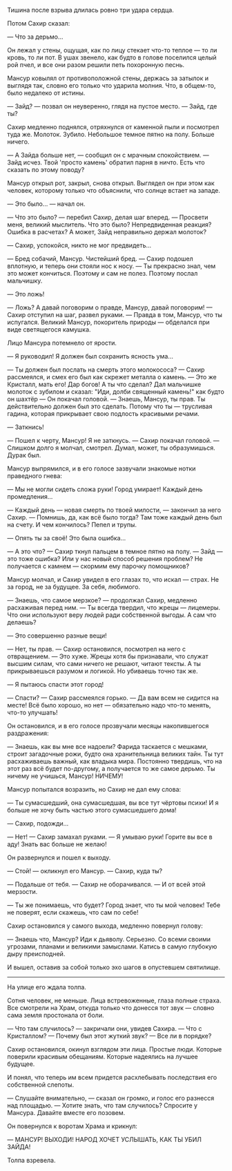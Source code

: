 
Тишина после взрыва длилась ровно три удара сердца.

Потом Сахир сказал:

— Что за дерьмо...

Он лежал у стены, ощущая, как по лицу стекает что-то теплое — то ли кровь, то ли пот. В ушах звенело, как будто в голове поселился целый рой пчел, и все они разом решили петь похоронную песнь.

Мансур ковылял от противоположной стены, держась за затылок и выглядя так, словно его только что ударила молния. Что, в общем-то, было недалеко от истины.

— Зайд? — позвал он неуверенно, глядя на пустое место. — Зайд, где ты?

Сахир медленно поднялся, отряхнулся от каменной пыли и посмотрел туда же. Молоток. Зубило. Небольшое темное пятно на полу. Больше ничего.

— А Зайда больше нет, — сообщил он с мрачным спокойствием. — Зайд исчез. Твой 'просто камень' обратил парня в ничто. Есть что сказать по этому поводу?

Мансур открыл рот, закрыл, снова открыл. Выглядел он при этом как человек, которому только что объяснили, что солнце встает на западе.

— Это было... — начал он.

— Что это было? — перебил Сахир, делая шаг вперед. — Просвети меня, великий мыслитель. Что это было? Непредвиденная реакция? Ошибка в расчетах? А может, Зайд неправильно держал молоток?

— Сахир, успокойся, никто не мог предвидеть...

— Бред собачий, Мансур. Чистейший бред. — Сахир подошел вплотную, и теперь они стояли нос к носу. — Ты прекрасно знал, чем это может кончиться. Поэтому и сам не полез. Поэтому послал мальчишку.

— Это ложь!

— Ложь? А давай поговорим о правде, Мансур, давай поговорим! — Сахир отступил на шаг, развел руками. — Правда в том, Мансур, что ты испугался. Великий Мансур, покоритель природы — обделался при виде светящегося камушка.

Лицо Мансура потемнело от ярости.

— Я руководил! Я должен был сохранить ясность ума...

— Ты должен был послать на смерть этого молокососа? — Сахир рассмеялся, и смех его был как скрежет металла о камень. — Это же Кристалл, мать его! Дар богов! А ты что сделал? Дал мальчишке молоток с зубилом и сказал: "Иди, долби священный камень!" как будто он шахтёр — Он покачал головой. — Знаешь, Мансур, ты прав. Ты действительно должен был это сделать. Потому что ты — трусливая гадина, которая прикрывает свою подлость красивыми речами.

— Заткнись!

— Пошел к черту, Мансур! Я не заткнусь. — Сахир покачал головой. — Слишком долго я молчал, смотрел. Думал, может, ты образумишься. Дурак был.

Мансур выпрямился, и в его голосе зазвучали знакомые нотки праведного гнева:

— Мы не могли сидеть сложа руки! Город умирает! Каждый день промедления...

— Каждый день — новая смерть по твоей милости, — закончил за него Сахир. — Помнишь, да, как всё было тогда? Там тоже каждый день был на счету. И чем кончилось? Пепел и трупы.

— Опять ты за своё! Это была ошибка...

— А это что? — Сахир ткнул пальцем в темное пятно на полу. — Зайд — это тоже ошибка? Или у нас новый способ решения проблем? Не получается с камнем — скормим ему парочку помощников?

Мансур молчал, и Сахир увидел в его глазах то, что искал — страх. Не за город, не за будущее. За себя, любимого.

— Знаешь, что самое мерзкое? — продолжал Сахир, медленно расхаживая перед ним. — Ты всегда твердил, что жрецы — лицемеры. Что они используют веру людей ради собственной выгоды. А сам что делаешь? 

— Это совершенно разные вещи!

— Нет, ты прав. — Сахир остановился, посмотрел на него с отвращением. — Это хуже. Жрецы хотя бы признавали, что служат высшим силам, что сами ничего не решают, читают тексты. А ты прикрываешься разумом и логикой. Но убиваешь точно так же.

— Я пытаюсь спасти этот город!

— Спасти? — Сахир рассмеялся горько. — Да вам всем не сидится на месте! Всё было хорошо, но нет — обязательно надо что-то менять, что-то улучшать!

Он остановился, и в его голосе прозвучали месяцы накопившегося раздражения:

— Знаешь, как вы мне все надоели? Фарида таскается с мешками, строит загадочные рожи, будто она хранительница великих тайн. Ты тут расхаживаешь важный, как владыка мира. Постоянно твердишь, что на этот раз всё будет по-другому, а получается то же самое дерьмо. Ты ничему не учишься, Мансур! НИЧЕМУ!

Мансур попытался возразить, но Сахир не дал ему слова:

— Ты сумасшедший, она сумасшедшая, вы все тут чёртовы психи! И я больше не хочу быть частью этого сумасшедшего дома!

— Сахир, подожди...

— Нет! — Сахир замахал руками. — Я умываю руки! Горите вы все в аду! Знать вас больше не желаю!

Он развернулся и пошел к выходу.

— Стой! — окликнул его Мансур. — Сахир, куда ты?

— Подальше от тебя. — Сахир не оборачивался. — И от всей этой мерзости.

— Ты же понимаешь, что будет? Город знает, что ты мой человек! Тебе не поверят, если скажешь, что сам по себе!

Сахир остановился у самого выхода, медленно повернул голову:

— Знаешь что, Мансур? Иди к дьяволу. Серьезно. Со всеми своими угрозами, планами и великими замыслами. Катись в самую глубокую дыру преисподней. 

И вышел, оставив за собой только эхо шагов в опустевшем святилище.

---

На улице его ждала толпа.

Сотня человек, не меньше. Лица встревоженные, глаза полные страха. Все смотрели на Храм, откуда только что донесся тот звук — словно сама земля простонала от боли.

— Что там случилось? — закричали они, увидев Сахира. — Что с Кристаллом? — Почему был этот жуткий звук? — Все ли в порядке?

Сахир остановился, окинул взглядом эти лица. Простые люди. Которые поверили красивым обещаниям. Которые надеялись на лучшее будущее.

И понял, что теперь им всем придется расхлебывать последствия его собственной слепоты.

— Слушайте внимательно, — сказал он громко, и голос его разнесся над площадью. — Хотите знать, что там случилось? Спросите у Мансура. Давайте вместе его позовем.

Он повернулся к воротам Храма и крикнул:

— МАНСУР! ВЫХОДИ! НАРОД ХОЧЕТ УСЛЫШАТЬ, КАК ТЫ УБИЛ ЗАЙДА!

Толпа взревела.